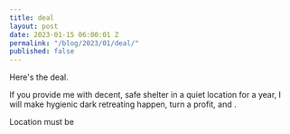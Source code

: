 ```yaml
---
title: deal
layout: post
date: 2023-01-15 06:00:01 Z
permalink: "/blog/2023/01/deal/"
published: false
---
```


Here's the deal. 

If you provide me with decent, safe shelter in a quiet location for a year, I will make hygienic dark retreating happen, turn a profit, and .

Location must be 
